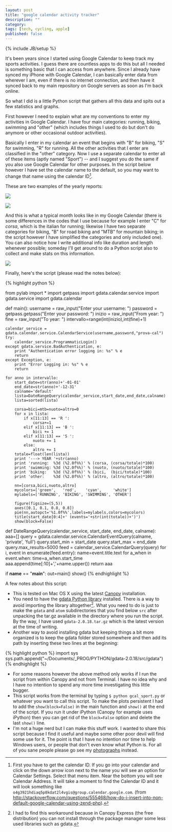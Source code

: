 ```yaml
---
layout: post
title: "google calendar activity tracker"
description: ""
category: 
tags: [tech, cycling, apple]
published: false
---
```

{% include JB/setup %}

It's been years since I started using Google Calendar to keep track my sports activities. I guess there are countless apps to do this but all I needed is something basic that I can access from anywhere. Since I already have synced my iPhone with Google Calendar, I can basically enter data from wherever I am, even if there is no internet connection, and then have it synced back to my main repository on Google servers as soon as I'm back online.

So what I did is a little Python script that gathers all this data and spits out a few statistics and graphs.

First however I need to explain what are my conventions to enter my activities in Google Calendar. I have four main categories: running, biking, swimming and "other" (which includes things I used to do but don't do anymore or other occasional outdoor activities).

Basically I enter in my calendar an event that begins with "B" for biking, "S" for swimming, "R" for running. All the other activities that I enter are classified in the "other" category. Now I use a separate calendar to enter all of these items (aptly named "Sport") -- and I suggest you do the same if you also use Google Calendar for other purposes. In the script below however I have set the calendar name to the default, so you may want to change that name using the calendar ID[^nota-calendar-id].

These are two examples of the yearly reports:

![](https://dl.dropboxusercontent.com/u/179731/sport_gcal_2010.png)

![](https://dl.dropboxusercontent.com/u/179731/sport_gcal_2012.png)

And this is what a typical month looks like in my Google Calendar (there is some differences in the codes that I use because for example I enter "C" for _corsa_, which is the italian for running; likewise I have two separate categories for biking, "B" for road biking and "MTB" for mountain biking; in the script however I have simplified the categories and only included one). You can also notice how I write additional info like duration and length whenever possible; someday I'll get around to do a Python script also to collect and make stats on this information.

![](https://dl.dropboxusercontent.com/u/179731/google_calendar_esempio.png)

[^nota-calendar-id]: First you have to get the calendar ID. If you go into your calendar and click on the down arrow icon next to the name you will see an option for Calendar Settings. Select that menu item. Near the bottom you will see Calendar Address. It will take a moment to find the Calendar ID and it will look something like `o4g3921hdiaq5p8kdat2l4vgis@group.calendar.google.com`. (from <http://stackoverflow.com/questions/555468/how-do-i-insert-into-non-default-google-calendar-using-zend-php>).

Finally, here's the script (please read the notes below):

{% highlight python %}

from pylab import *
import getpass
import gdata.calendar.service
import gdata.service
import gdata.calendar

def main():
    username = raw_input("Enter your username: ")
    password = getpass.getpass("Enter your password: ")
    inizio = raw_input("From year: ")
    fine   = raw_input("To year: ")
    intervallo=range(int(inizio),int(fine)+1)

    calendar_service = gdata.calendar.service.CalendarService(username,password,"prova-cal")
    try:
        calendar_service.ProgrammaticLogin()
    except gdata.service.BadAuthentication, e:
        print "Authentication error logging in: %s" % e
        return
    except Exception, e:
        print "Error Logging in: %s" % e
        return

    for anno in intervallo:
        start_date=str(anno)+'-01-01'
        end_date=str(anno)+'-12-31'
        calname='default'
        lista=DateRangeQuery(calendar_service,start_date,end_date,calname)
        lista=sorted(lista)

        corsa=bici=mtb=nuoto=altro=0
        for x in lista:
            if x[11:13] == 'R ':
                corsa+=1
            elif x[11:13] == 'B ':
                bici += 1
            elif x[11:13] == 'S ':
                nuoto += 1
            else:
                altro += 1
        totale=float(len(lista))
        print '---> YEAR '+str(anno)
        print 'running:  %3d (%2.0f%%)' % (corsa, (corsa/totale)*100)
        print 'swimming: %3d (%2.0f%%)' % (nuoto, (nuoto/totale)*100)
        print 'biking:   %3d (%2.0f%%)' % (bici,  (bici/totale)*100)
        print 'other:    %3d (%2.0f%%)' % (altro, (altro/totale)*100)

        nn=[corsa,bici,nuoto,altro]
        mycolors=['green',   'red',    'cyan',     'white']
        mylabels=['RUNNING', 'BIKING', 'SWIMMING', 'OTHER']

        figure(figsize=(5,5))
        axes([0.1, 0.1, 0.8, 0.8])
        pie(nn,autopct='%1.0f%%',labels=mylabels,colors=mycolors)
        title(start_date[0:4]+' (events='+str(int(totale))+')')
        show(block=False)

def DateRangeQuery(calendar_service, start_date, end_date, calname):
    aaa=[]
    query = gdata.calendar.service.CalendarEventQuery(calname, 'private', 'full')
    query.start_min = start_date
    query.start_max = end_date
    query.max_results=5000
    feed = calendar_service.CalendarQuery(query)
    for i, event in enumerate(feed.entry):
        name=event.title.text
        for a_when in event.when:
            time=a_when.start_time
        aaa.append(time[:10]+','+name.upper())
    return aaa

if __name__ == "__main__":
    out=main()
    show()
{% endhighlight %}

A few notes about this script:

* This is tested on Mac OS X using the latest [Canopy](https://www.enthought.com/products/canopy/) installation. 
* You need to have the [gdata Python library](https://code.google.com/p/gdata-python-client/) installed. There is a way to avoid importing the library altogether[^nota-install-gdata]. What you need to do is just to make the `gdata` and `atom` subdirectories that you find below `src` after unpacking the tar.gz available in the directory where you run the script. By the way, I have used `gdata-2.0.18.tar.gz` which is the latest version at the time of writing.
* Another way to avoid installing gdata but keeping things a bit more organized is to keep the gdata folder stored somewhere and then add its path by inserting these two lines at the beginning:

{% highlight python %}
import sys
sys.path.append("~/Documents/_PROG/PYTHON/gdata-2.0.18/src/gdata")
{% endhighlight %}

* For some reasons however the above method only works if I run the script from within Canopy and not from Terminal. I have no idea why and I have no intention to spend any more time investigating this little bugger.
* This script works from the terminal by typing `$ python gcal_sport.py` or whatever you want to call this script. To make the plots persistent I had to add the `show(block=False)` in the main function and `show()` at the end of the script. If you run it under iPython (Canopy for example uses iPython) then you can get rid of the `block=False` option and delete the last `show()` line.
* I'm not a huge nerd but I can make this stuff work. I wanted to share this script because I find it useful and maybe some other poor devil will find some use for it. The point is that I have no intention nor time to help Windows users, or people that don't even know what Python is. For all of you sane people please go see my [photographs](http://aadm.github.io/tags.html#weekly%20snaps-ref) instead.


[^nota-install-gdata]: I had to find this workaround because in Canopy Express (the free distribution) you can not install through the package manager some less used libraries such as gdata.
